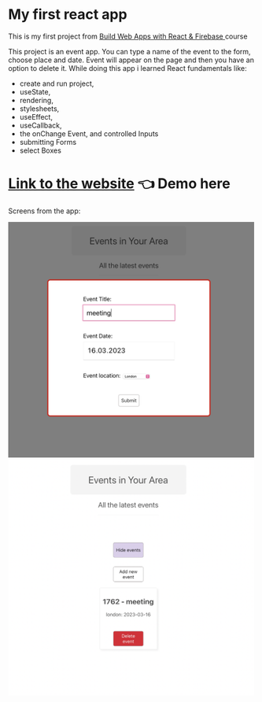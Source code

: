 # My first react app

This is my first project from <a href="https://www.udemy.com/course/build-web-apps-with-react-firebase/">Build Web Apps with React & Firebase
</a>course

This project is an event app. You can type a name of the event to the form, choose place and date. Event will appear on the page and then you have an option to delete it. While doing this app i learned React fundamentals like:
- create and run project, 
- useState,
- rendering,
- stylesheets,
- useEffect,
- useCallback,
- the onChange Event, and controlled Inputs
- submitting Forms
- select Boxes

# <a href = "https://relaxed-bavarois-623a12.netlify.app">Link to the website</a> 👈 Demo here

Screens from the app:

<p float="left">
  <img src="/tripago/images/addingEvent.jpg" width="500"/>
  <img src="/tripago/images/eventsPreview.jpg" width="500" /> 

</p>
